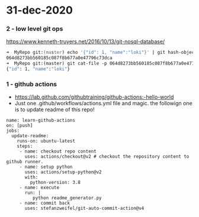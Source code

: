 # 31-dec-2020

### 2 - low level git ops

https://www.kenneth-truyers.net/2016/10/13/git-nosql-database/

```zsh
➜  MyRepo git:(master) echo '{"id": 1, "name":"loki"}' | git hash-object -w --stdin
064d8273bb560185c087f8b677a0e47796c73dca
➜  MyRepo git:(master) git cat-file -p 064d8273bb560185c087f8b677a0e47796c73dca
{"id": 1, "name":"loki"}
```

### 1 - github actions

- https://lab.github.com/githubtraining/github-actions:-hello-world
- Just one .github/workflows/actions.yml file and magic. the followign one is to update readme of this repo!

```
name: learn-github-actions
on: [push]
jobs:
  update-readme:
    runs-on: ubuntu-latest
    steps:
     - name: checkout repo content
       uses: actions/checkout@v2 # checkout the repository content to github runner.
     - name: setup python
       uses: actions/setup-python@v2
       with:
         python-version: 3.8
     - name: execute  
       run: |
          python readme_generator.py
     - name: commit back 
       uses: stefanzweifel/git-auto-commit-action@v4
```
